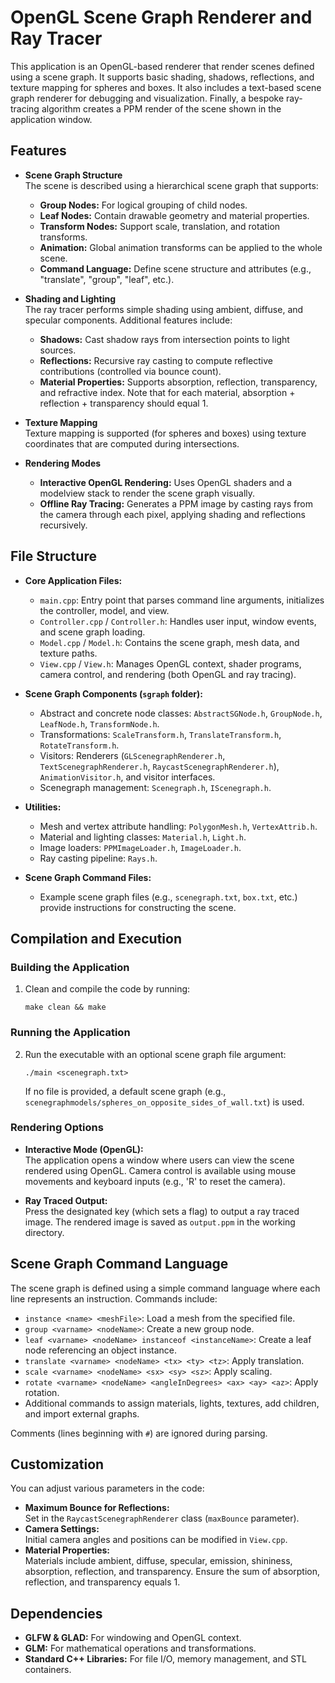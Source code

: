 # OpenGL Scene Graph Renderer and Ray Tracer

This application is an OpenGL-based renderer that render scenes defined using a scene graph. It supports basic shading, shadows, reflections, and texture mapping for spheres and boxes. It also includes a text-based scene graph renderer for debugging and visualization. Finally, a bespoke ray-tracing algorithm creates a PPM render of the scene shown in the application window.

## Features

- **Scene Graph Structure**  
  The scene is described using a hierarchical scene graph that supports:

  - **Group Nodes:** For logical grouping of child nodes.
  - **Leaf Nodes:** Contain drawable geometry and material properties.
  - **Transform Nodes:** Support scale, translation, and rotation transforms.
  - **Animation:** Global animation transforms can be applied to the whole scene.
  - **Command Language:** Define scene structure and attributes (e.g., "translate", "group", "leaf", etc.).

- **Shading and Lighting**  
  The ray tracer performs simple shading using ambient, diffuse, and specular components. Additional features include:

  - **Shadows:** Cast shadow rays from intersection points to light sources.
  - **Reflections:** Recursive ray casting to compute reflective contributions (controlled via bounce count).
  - **Material Properties:** Supports absorption, reflection, transparency, and refractive index. Note that for each material, absorption + reflection + transparency should equal 1.

- **Texture Mapping**  
  Texture mapping is supported (for spheres and boxes) using texture coordinates that are computed during intersections.

- **Rendering Modes**
  - **Interactive OpenGL Rendering:** Uses OpenGL shaders and a modelview stack to render the scene graph visually.
  - **Offline Ray Tracing:** Generates a PPM image by casting rays from the camera through each pixel, applying shading and reflections recursively.

## File Structure

- **Core Application Files:**

  - `main.cpp`: Entry point that parses command line arguments, initializes the controller, model, and view.
  - `Controller.cpp` / `Controller.h`: Handles user input, window events, and scene graph loading.
  - `Model.cpp` / `Model.h`: Contains the scene graph, mesh data, and texture paths.
  - `View.cpp` / `View.h`: Manages OpenGL context, shader programs, camera control, and rendering (both OpenGL and ray tracing).

- **Scene Graph Components (`sgraph` folder):**

  - Abstract and concrete node classes: `AbstractSGNode.h`, `GroupNode.h`, `LeafNode.h`, `TransformNode.h`.
  - Transformations: `ScaleTransform.h`, `TranslateTransform.h`, `RotateTransform.h`.
  - Visitors: Renderers (`GLScenegraphRenderer.h`, `TextScenegraphRenderer.h`, `RaycastScenegraphRenderer.h`), `AnimationVisitor.h`, and visitor interfaces.
  - Scenegraph management: `Scenegraph.h`, `IScenegraph.h`.

- **Utilities:**

  - Mesh and vertex attribute handling: `PolygonMesh.h`, `VertexAttrib.h`.
  - Material and lighting classes: `Material.h`, `Light.h`.
  - Image loaders: `PPMImageLoader.h`, `ImageLoader.h`.
  - Ray casting pipeline: `Rays.h`.

- **Scene Graph Command Files:**
  - Example scene graph files (e.g., `scenegraph.txt`, `box.txt`, etc.) provide instructions for constructing the scene.

## Compilation and Execution

### Building the Application

1. Clean and compile the code by running:
   ```
   make clean && make
   ```

### Running the Application

2. Run the executable with an optional scene graph file argument:
   ```
   ./main <scenegraph.txt>
   ```
   If no file is provided, a default scene graph (e.g., `scenegraphmodels/spheres_on_opposite_sides_of_wall.txt`) is used.

### Rendering Options

- **Interactive Mode (OpenGL):**  
  The application opens a window where users can view the scene rendered using OpenGL. Camera control is available using mouse movements and keyboard inputs (e.g., 'R' to reset the camera).

- **Ray Traced Output:**  
  Press the designated key (which sets a flag) to output a ray traced image. The rendered image is saved as `output.ppm` in the working directory.

## Scene Graph Command Language

The scene graph is defined using a simple command language where each line represents an instruction. Commands include:

- `instance <name> <meshFile>`: Load a mesh from the specified file.
- `group <varname> <nodeName>`: Create a new group node.
- `leaf <varname> <nodeName> instanceof <instanceName>`: Create a leaf node referencing an object instance.
- `translate <varname> <nodeName> <tx> <ty> <tz>`: Apply translation.
- `scale <varname> <nodeName> <sx> <sy> <sz>`: Apply scaling.
- `rotate <varname> <nodeName> <angleInDegrees> <ax> <ay> <az>`: Apply rotation.
- Additional commands to assign materials, lights, textures, add children, and import external graphs.

Comments (lines beginning with `#`) are ignored during parsing.

## Customization

You can adjust various parameters in the code:

- **Maximum Bounce for Reflections:**  
  Set in the `RaycastScenegraphRenderer` class (`maxBounce` parameter).
- **Camera Settings:**  
  Initial camera angles and positions can be modified in `View.cpp`.
- **Material Properties:**  
  Materials include ambient, diffuse, specular, emission, shininess, absorption, reflection, and transparency. Ensure the sum of absorption, reflection, and transparency equals 1.

## Dependencies

- **GLFW & GLAD:** For windowing and OpenGL context.
- **GLM:** For mathematical operations and transformations.
- **Standard C++ Libraries:** For file I/O, memory management, and STL containers.
